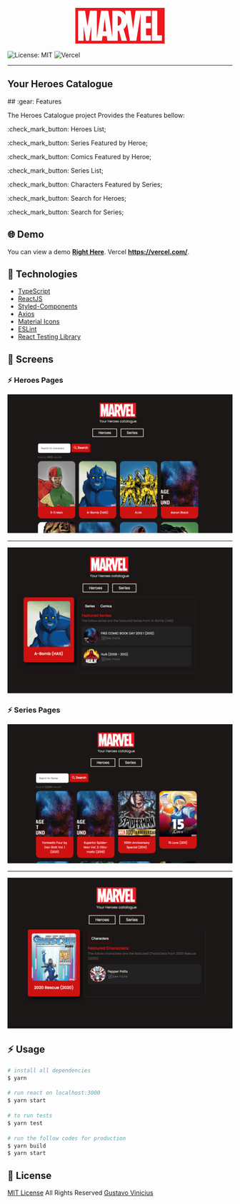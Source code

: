 <p align="center">
 <img height="80" alt="Heroes" src="/src/assets/img/logo.png">
</p>

<p align="center">

![License: MIT](https://img.shields.io/badge/License-MIT-red.svg)  ![Vercel](http://therealsujitk-vercel-badge.vercel.app/?app=therealsujitk-vercel-badge)

</p>

<hr>
<h2>Your Heroes Catalogue</h2>
## :gear: Features

The Heroes Catalogue project Provides the Features bellow:
<p>:check_mark_button: Heroes List;</p>
<p>:check_mark_button: Series Featured by Heroe;</p>
<p>:check_mark_button: Comics Featured by Heroe;</p>
<p>:check_mark_button: Series List;</p>
<p>:check_mark_button: Characters Featured by Series;</p>
<p>:check_mark_button: Search for Heroes;</p>
<p>:check_mark_button: Search for Series;</p>

## :globe_with_meridians: Demo

You can view a demo **[Right Here](https://app-marvel-heroes.netlify.app/)**.
Vercel **https://vercel.com/**.


## :rocket: Technologies

- [TypeScript](https://www.typescriptlang.org/)
- [ReactJS](https://reactjs.org/)
- [Styled-Components](https://styled-components.com/)
- [Axios](https://github.com/axios/axios)
- [Material Icons](https://material-ui.com/pt/components/material-icons/)
- [ESLint](https://eslint.org/)
- [React Testing Library](https://testing-library.com/)

## :camera_flash: Screens

### :zap: Heroes Pages

<p align="center">
 <img width="600" alt="Heroes List" src="/src/assets/screens/heroes.png">
</p>
<hr>
<p align="center">
 <img width="600" alt="Heroes" src="/src/assets/screens/singlehero.png">
</p>

### :zap: Series Pages

<p align="center">
 <img width="600" alt="Series List" src="/src/assets/screens/series.png">
</p>
<hr>
<p align="center">
 <img width="600" alt="Series" src="/src/assets/screens/singleserie.png">
</p>


## :zap: Usage

```bash
# install all dependencies
$ yarn

# run react on localhost:3000 
$ yarn start

# to run tests
$ yarn test

# run the follow codes for production
$ yarn build
$ yarn start


```

## :page_facing_up: License

[MIT License](LICENSE.md)
All Rights Reserved
[Gustavo Vinicius](https://github/gustavowebjs)

